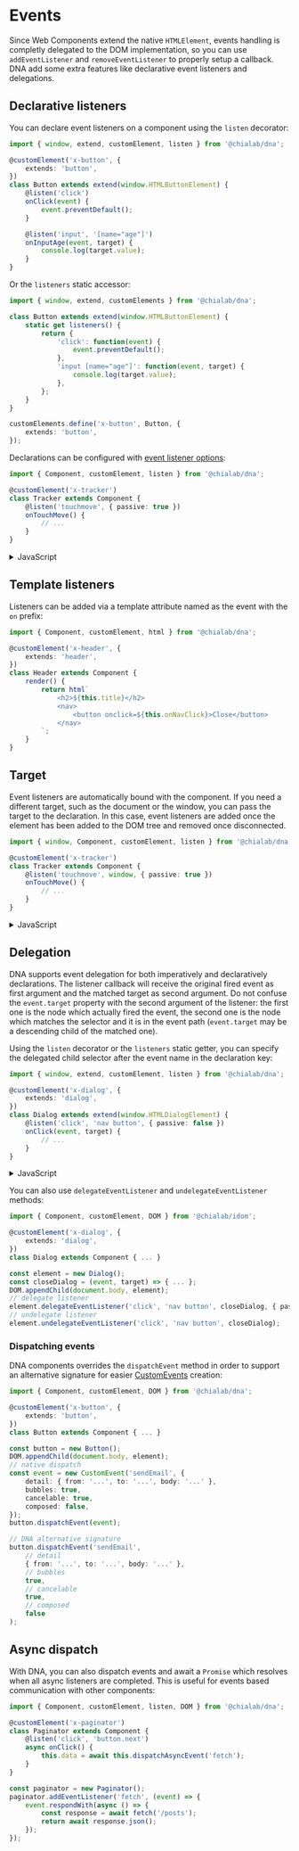 # Events

Since Web Components extend the native `HTMLElement`, events handling is completly delegated to the DOM implementation, so you can use `addEventListener` and `removeEventListener` to properly setup a callback.  
DNA add some extra features like declarative event listeners and delegations.

## Declarative listeners

You can declare event listeners on a component using the `listen` decorator:

```ts
import { window, extend, customElement, listen } from '@chialab/dna';

@customElement('x-button', {
    extends: 'button',
})
class Button extends extend(window.HTMLButtonElement) {
    @listen('click')
    onClick(event) {
        event.preventDefault();
    }

    @listen('input', '[name="age"]')
    onInputAge(event, target) {
        console.log(target.value);
    }
}
```

Or the `listeners` static accessor:

```ts
import { window, extend, customElements } from '@chialab/dna';

class Button extends extend(window.HTMLButtonElement) {
    static get listeners() {
        return {
            'click': function(event) {
                event.preventDefault();
            },
            'input [name="age"]': function(event, target) {
                console.log(target.value);
            },
        };
    }
}

customElements.define('x-button', Button, {
    extends: 'button',
});
```

Declarations can be configured with [event listener options]((https://developer.mozilla.org/it/docs/Web/API/Element/addEventListener)):

```ts
import { Component, customElement, listen } from '@chialab/dna';

@customElement('x-tracker')
class Tracker extends Component {
    @listen('touchmove', { passive: true })
    onTouchMove() {
        // ...
    }
}
```

<details>
<summary>JavaScript</summary>
<div>

```ts
import { Component, customElements } from '@chialab/dna';

class Tracker extends Component {
    static get listeners(){
        return {
            touchmove: {
                callback(event) {
                    // ...
                },
                passive: true,
            },
        };
    }
}

customElements.define('x-tracker', Tracker);
```

</div>
</details>

## Template listeners

Listeners can be added via a template attribute named as the event with the `on` prefix:

```ts
import { Component, customElement, html } from '@chialab/dna';

@customElement('x-header', {
    extends: 'header',
})
class Header extends Component {
    render() {
        return html`
            <h2>${this.title}</h2>
            <nav>
                <button onclick=${this.onNavClick}>Close</button>
            </nav>
        `;
    }
}
```

## Target

Event listeners are automatically bound with the component. If you need a different target, such as the document or the window, you can pass the target to the declaration. In this case, event listeners are added once the element has been added to the DOM tree and removed once disconnected.

```ts
import { window, Component, customElement, listen } from '@chialab/dna';

@customElement('x-tracker')
class Tracker extends Component {
    @listen('touchmove', window, { passive: true })
    onTouchMove() {
        // ...
    }
}
```

<details>
<summary>JavaScript</summary>
<div>

```ts
import { window, Component, customElements } from '@chialab/dna';

class Tracker extends Component {
    static get listeners(){
        return {
            touchmove: {
                callback(event) {
                    // ...
                },
                target: window,
                passive: true,
            },
        };
    }
}

customElements.define('x-tracker', Tracker);
```

</div>
</details>

## Delegation

DNA supports event delegation for both imperatively and declaratively declarations. The listener callback will receive the original fired event as first argument and the matched target as second argument. Do not confuse the `event.target` property with the second argument of the listener: the first one is the node which actually fired the event, the second one is the node which matches the selector and it is in the event path (`event.target` may be a descending child of the matched one).

Using the `listen` decorator or the `listeners` static getter, you can specify the delegated child selector after the event name in the declaration key:

```ts
import { window, extend, customElement, listen } from '@chialab/dna';

@customElement('x-dialog', {
    extends: 'dialog',
})
class Dialog extends extend(window.HTMLDialogElement) {
    @listen('click', 'nav button', { passive: false })
    onClick(event, target) {
        // ...
    }
}
```

<details>
<summary>JavaScript</summary>
<div>

```ts
import { window, extend, customElements } from '@chialab/dna';

class Dialog extends extend(window.HTMLDialogElement) {
    static get listeners() {
        return {
            'click nav button': {
                callback(event, target) {
                    // ...
                },
                passive: false,
            },
        };
    };
}

customElements.define('x-dialog', Dialog, {
    extends: 'dialog',
})
```

</div>
</details>

You can also use `delegateEventListener` and `undelegateEventListener` methods:

```ts
import { Component, customElement, DOM } from '@chialab/idom';

@customElement('x-dialog', {
    extends: 'dialog',
})
class Dialog extends Component { ... }

const element = new Dialog();
const closeDialog = (event, target) => { ... };
DOM.appendChild(document.body, element);
// delegate listener
element.delegateEventListener('click', 'nav button', closeDialog, { passive: false });
// undelegate listener
element.undelegateEventListener('click', 'nav button', closeDialog);
```

### Dispatching events

DNA components overrides the `dispatchEvent` method in order to support an alternative signature for easier [CustomEvents](https://developer.mozilla.org/en-US/docs/Web/Guide/Events/Creating_and_triggering_events) creation:

```ts
import { Component, customElement, DOM } from '@chialab/dna';

@customElement('x-button', {
    extends: 'button',
})
class Button extends Component { ... }

const button = new Button();
DOM.appendChild(document.body, element);
// native dispatch
const event = new CustomEvent('sendEmail', {
    detail: { from: '...', to: '...', body: '...' },
    bubbles: true,
    cancelable: true,
    composed: false,
});
button.dispatchEvent(event);

// DNA alternative signature
button.dispatchEvent('sendEmail',
    // detail
    { from: '...', to: '...', body: '...' },
    // bubbles
    true,
    // cancelable
    true,
    // composed
    false
);
```

## Async dispatch

With DNA, you can also dispatch events and await a `Promise` which resolves when all async listeners are completed. This is useful for events based communication with other components:

```ts
import { Component, customElement, listen, DOM } from '@chialab/dna';

@customElement('x-paginator')
class Paginator extends Component {
    @listen('click', 'button.next')
    async onClick() {
        this.data = await this.dispatchAsyncEvent('fetch');
    }
}

const paginator = new Paginator();
paginator.addEventListener('fetch', (event) => {
    event.respondWith(async () => {
        const response = await fetch('/posts');
        return await response.json();
    });
});
```
